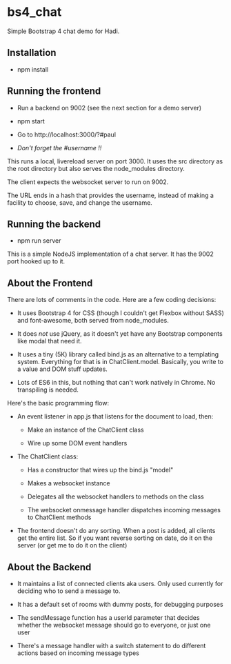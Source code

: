 # bs4_chat

Simple Bootstrap 4 chat demo for Hadi.

## Installation

- npm install

## Running the frontend

- Run a backend on 9002 (see the next section for a demo server)

- npm start

- Go to http://localhost:3000/?#paul

- *Don't forget the #username !!*

This runs a local, livereload server on port 3000. It uses the
src directory as the root directory but also serves the
node_modules directory.

The client expects the websocket server to run on 9002.

The URL ends in a hash that provides the username, instead of
making a facility to choose, save, and change the username.

## Running the backend

- npm run server

This is a simple NodeJS implementation of a chat server. It has the
9002 port hooked up to it.

## About the Frontend

There are lots of comments in the code. Here are a few coding decisions:

- It uses Bootstrap 4 for CSS (though I couldn't get Flexbox without
  SASS) and font-awesome, both served from node_modules.

- It does *not* use jQuery, as it doesn't yet have any Bootstrap
  components like modal that need it.

- It uses a tiny (5K) library called bind.js as an alternative
  to a templating system. Everything for that is in ChatClient.model.
  Basically, you write to a value and DOM stuff updates.

- Lots of ES6 in this, but nothing that can't work natively in Chrome. No
  transpiling is needed.

Here's the basic programming flow:

- An event listener in app.js that listens for the document to load, then:

    * Make an instance of the ChatClient class

    * Wire up some DOM event handlers

- The ChatClient class:

    * Has a constructor that wires up the bind.js "model"

    * Makes a websocket instance

    * Delegates all the websocket handlers to methods on the class

    * The websocket onmessage handler dispatches incoming messages to
      ChatClient methods

- The frontend doesn't do any sorting. When a post is added, all clients
  get the entire list. So if you want reverse sorting on date, do it on
  the server (or get me to do it on the client)

## About the Backend

- It maintains a list of connected clients aka users. Only used currently
  for deciding who to send a message to.

- It has a default set of rooms with dummy posts, for debugging purposes

- The sendMessage function has a userId parameter that decides whether the
  websocket message should go to everyone, or just one user

- There's a message handler with a switch statement to do different actions
  based on incoming message types

